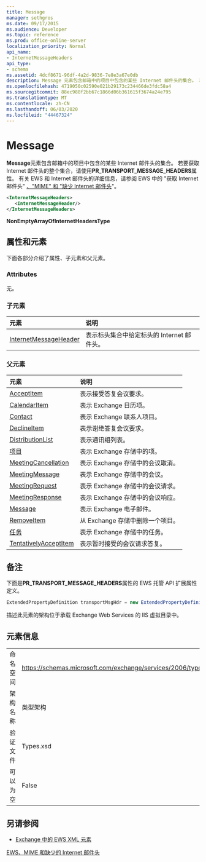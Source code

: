 ```yaml
---
title: Message
manager: sethgros
ms.date: 09/17/2015
ms.audience: Developer
ms.topic: reference
ms.prod: office-online-server
localization_priority: Normal
api_name:
- InternetMessageHeaders
api_type:
- schema
ms.assetid: 4dcf8671-96df-4a2d-9836-7e8e3a67e0db
description: Message 元素包含邮箱中的项目中包含的某些 Internet 邮件头的集合。 若要获取 Internet 邮件头的整个集合，请使用 PR_TRANSPORT_MESSAGE_HEADERS 属性。 有关 EWS 和 Internet 邮件头的详细信息，seeGetting Internet message headersin EWS、MIME 和缺少的 Internet 邮件头。
ms.openlocfilehash: 4719050c02590e021b29173c234466de3fdc58a4
ms.sourcegitcommit: 88ec988f2bb67c1866d06b361615f3674a24e795
ms.translationtype: MT
ms.contentlocale: zh-CN
ms.lasthandoff: 06/03/2020
ms.locfileid: "44467324"
---
```

# <a name="internetmessageheaders"></a>Message

**Message**元素包含邮箱中的项目中包含的某些 Internet 邮件头的集合。 若要获取 Internet 邮件头的整个集合，请使用**PR_TRANSPORT_MESSAGE_HEADERS**属性。 有关 EWS 和 Internet 邮件头的详细信息，请参阅 EWS 中的 "获取 Internet 邮件头" [、"MIME" 和 "缺少 Internet 邮件头](https://msdn.microsoft.com/library/exchange/hh545614%28v=exchg.140%29.aspx)"。
  
```XML
<InternetMessageHeaders>
   <InternetMessageHeader/>
</InternetMessageHeaders>
```

 **NonEmptyArrayOfInternetHeadersType**
## <a name="attributes-and-elements"></a>属性和元素

下面各部分介绍了属性、子元素和父元素。
  
### <a name="attributes"></a>Attributes

无。
  
### <a name="child-elements"></a>子元素

|**元素**|**说明**|
|:-----|:-----|
|[InternetMessageHeader](internetmessageheader.md) <br/> |表示标头集合中给定标头的 Internet 邮件头。  <br/> |
   
### <a name="parent-elements"></a>父元素

|**元素**|**说明**|
|:-----|:-----|
|[AcceptItem](acceptitem.md) <br/> |表示接受答复会议要求。  <br/> |
|[CalendarItem](calendaritem.md) <br/> |表示 Exchange 日历项。  <br/> |
|[Contact](contact.md) <br/> |表示 Exchange 联系人项目。  <br/> |
|[DeclineItem](declineitem.md) <br/> |表示谢绝答复会议要求。  <br/> |
|[DistributionList](distributionlist.md) <br/> |表示通讯组列表。  <br/> |
|[项目](item.md) <br/> |表示 Exchange 存储中的项。  <br/> |
|[MeetingCancellation](meetingcancellation.md) <br/> |表示 Exchange 存储中的会议取消。  <br/> |
|[MeetingMessage](meetingmessage.md) <br/> |表示 Exchange 存储中的会议。  <br/> |
|[MeetingRequest](meetingrequest.md) <br/> |表示 Exchange 存储中的会议请求。  <br/> |
|[MeetingResponse](meetingresponse.md) <br/> |表示 Exchange 存储中的会议响应。  <br/> |
|[Message](message-ex15websvcsotherref.md) <br/> |表示 Exchange 电子邮件。  <br/> |
|[RemoveItem](removeitem.md) <br/> |从 Exchange 存储中删除一个项目。  <br/> |
|[任务](task.md) <br/> |表示 Exchange 存储中的任务。  <br/> |
|[TentativelyAcceptItem](tentativelyacceptitem.md) <br/> |表示暂时接受的会议请求答复。  <br/> |
   
## <a name="remarks"></a>备注

下面是**PR_TRANSPORT_MESSAGE_HEADERS**属性的 EWS 托管 API 扩展属性定义。 
  
```cs
ExtendedPropertyDefinition transportMsgHdr = new ExtendedPropertyDefinition(0x007D, MapiPropertyType.String);
```

描述此元素的架构位于承载 Exchange Web Services 的 IIS 虚拟目录中。
  
## <a name="element-information"></a>元素信息

|||
|:-----|:-----|
|命名空间  <br/> |https://schemas.microsoft.com/exchange/services/2006/types  <br/> |
|架构名称  <br/> |类型架构  <br/> |
|验证文件  <br/> |Types.xsd  <br/> |
|可以为空  <br/> |False  <br/> |
   
## <a name="see-also"></a>另请参阅



- [Exchange 中的 EWS XML 元素](ews-xml-elements-in-exchange.md)


[EWS、MIME 和缺少的 Internet 邮件头](https://msdn.microsoft.com/library/exchange/hh545614%28v=exchg.140%29.aspx)

